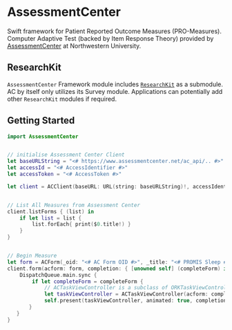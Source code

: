 # AssessmentCenter

Swift framework for Patient Reported Outcome Measures (PRO-Measures). Computer Adaptive Test (backed by Item Response Theory) provided by [AssessmentCenter](http://www.assessmentcenter.net) at Northwestern University.


## ResearchKit

`AssessmentCenter` Framework module includes [`ResearchKit`](http://researchkit.org) as a submodule. AC by itself only utilizes its Survey module. Applications can potentially add other `ResearchKit` modules if required. 


## Getting Started

```swift
import AssessmentCenter


// initialise Assessment Center Client
let baseURLString = "<# https://www.assessmentcenter.net/ac_api/.. #>"
let accessId = "<# AccessIdentifier #>" 
let accessToken = "<# AccessToken #>"

let client = ACClient(baseURL: URL(string: baseURLString)!, accessIdentifier: accessId, token: accessToken)


// List All Measures from Assessment Center
client.listForms { (list) in
	if let list = list {
		list.forEach{ print($0.title!) }
	}
}


// Begin Measure
let form = ACForm(_oid: "<# AC Form OID #>", _title: "<# PROMIS Sleep #>", _loinc: "<# Loinc code #>)
client.form(acform: form, completion: { [unowned self] (completeForm) in 
    DispatchQueue.main.sync {
        if let completeForm = completeForm {
            // ACTaskViewController is a subclass of ORKTaskViewController (ResearchKit)
            let taskViewController = ACTaskViewController(acform: completeForm, client: client, sessionIdentifier: "Neuro-Clinic-testing")
            self.present(taskViewController, animated: true, completion: nil)
       }
   }
}
```
